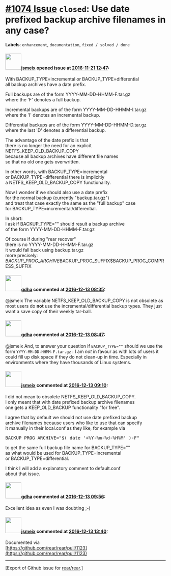 [\#1074 Issue](https://github.com/rear/rear/issues/1074) `closed`: Use date prefixed backup archive filenames in any case?
==========================================================================================================================

**Labels**: `enhancement`, `documentation`, `fixed / solved / done`

#### <img src="https://avatars.githubusercontent.com/u/1788608?u=925fc54e2ce01551392622446ece427f51e2f0ce&v=4" width="50">[jsmeix](https://github.com/jsmeix) opened issue at [2016-11-21 12:47](https://github.com/rear/rear/issues/1074):

With BACKUP\_TYPE=incremental or BACKUP\_TYPE=differential  
all backup archives have a date prefix.

Full backups are of the form YYYY-MM-DD-HHMM-F.tar.gz  
where the 'F' denotes a full backup.

Incremental backups are of the form YYYY-MM-DD-HHMM-I.tar.gz  
where the 'I' denotes an incremental backup.

Differential backups are of the form YYYY-MM-DD-HHMM-D.tar.gz  
where the last 'D' denotes a differential backup.

The advantage of the date prefix is that  
there is no longer the need for an explicit  
NETFS\_KEEP\_OLD\_BACKUP\_COPY  
because all backup archives have different file names  
so that no old one gets overwritten.

In other words, with BACKUP\_TYPE=incremental  
or BACKUP\_TYPE=differential there is implicitly  
a NETFS\_KEEP\_OLD\_BACKUP\_COPY functionality.

Now I wonder if we should also use a date prefix  
for the normal backup (currently "backup.tar.gz")  
and treat that case exactly the same as the "full backup" case  
for BACKUP\_TYPE=incremental/differential.

In short:  
I ask if BACKUP\_TYPE="" should result a backup archive  
of the form YYYY-MM-DD-HHMM-F.tar.gz

Of course if during "rear recover"  
there is no YYYY-MM-DD-HHMM-F.tar.gz  
it would fall back using backup.tar.gz  
more precisely:  
$BACKUP\_PROG\_ARCHIVE$BACKUP\_PROG\_SUFFIX$BACKUP\_PROG\_COMPRESS\_SUFFIX

#### <img src="https://avatars.githubusercontent.com/u/888633?u=cdaeb31efcc0048d3619651aa18dd4b76e636b21&v=4" width="50">[gdha](https://github.com/gdha) commented at [2016-12-13 08:35](https://github.com/rear/rear/issues/1074#issuecomment-266677901):

@jsmeix The variable NETFS\_KEEP\_OLD\_BACKUP\_COPY is not obsolete as
most users do **not** use the incremental/differential backup types.
They just want a save copy of their weekly tar-ball.

#### <img src="https://avatars.githubusercontent.com/u/888633?u=cdaeb31efcc0048d3619651aa18dd4b76e636b21&v=4" width="50">[gdha](https://github.com/gdha) commented at [2016-12-13 08:47](https://github.com/rear/rear/issues/1074#issuecomment-266680097):

@jsmeix And, to answer your question if `BACKUP_TYPE=""` should we use
the form `YYYY-MM-DD-HHMM-F.tar.gz` : I am *not* in favour as with lots
of users it could fill up disk space if they do not clean-up in time.
Especially in environments where they have thousands of Linux systems.

#### <img src="https://avatars.githubusercontent.com/u/1788608?u=925fc54e2ce01551392622446ece427f51e2f0ce&v=4" width="50">[jsmeix](https://github.com/jsmeix) commented at [2016-12-13 09:10](https://github.com/rear/rear/issues/1074#issuecomment-266684945):

I did not mean to obsolete NETFS\_KEEP\_OLD\_BACKUP\_COPY.  
I only meant that with date prefixed backup archive filenames  
one gets a KEEP\_OLD\_BACKUP functionality "for free".

I agree that by default we should not use date prefixed backup  
archive filenames because users who like to use that can specify  
it manually in their local.conf as they like, for example via

<pre>
BACKUP_PROG_ARCHIVE="$( date '+%Y-%m-%d-%H%M' )-F"
</pre>

to get the same full backup file name for BACKUP\_TYPE=""  
as what would be used for BACKUP\_TYPE=incremental  
or BACKUP\_TYPE=differential.

I think I will add a explanatory comment to default.conf  
about that issue.

#### <img src="https://avatars.githubusercontent.com/u/888633?u=cdaeb31efcc0048d3619651aa18dd4b76e636b21&v=4" width="50">[gdha](https://github.com/gdha) commented at [2016-12-13 09:56](https://github.com/rear/rear/issues/1074#issuecomment-266695476):

Excellent idea as even I was doubting ;-)

#### <img src="https://avatars.githubusercontent.com/u/1788608?u=925fc54e2ce01551392622446ece427f51e2f0ce&v=4" width="50">[jsmeix](https://github.com/jsmeix) commented at [2016-12-13 13:40](https://github.com/rear/rear/issues/1074#issuecomment-266740915):

Documented via  
[https://github.com/rear/rear/pull/1123](https://github.com/rear/rear/pull/1123)

------------------------------------------------------------------------

\[Export of Github issue for
[rear/rear](https://github.com/rear/rear).\]
